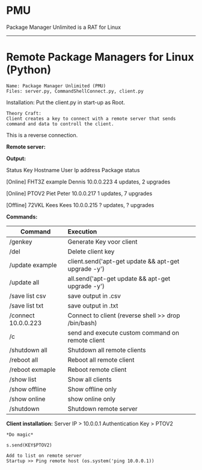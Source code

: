 # PMU
Package Manager Unlimited is a RAT for Linux

---

# Remote Package Managers for Linux (Python)

	Name: Package Manager Unlimited (PMU)
	Files: server.py, CommandShellConnect.py, client.py
  
  Installation: Put the client.py in start-up as Root.
  
	Theory Craft:
	Client creates a key to connect with a remote server that sends command and data to controll the client.
  This is a reverse connection.
	
**Remote server:**

**Output:**

Status		Key		Hostname	User		Ip address	Package status

[Online] 	FHT3Z		example		Dennis		10.0.0.223	4 updates, 2 upgrades

[Online] 	PTOV2		Piet		Peter		10.0.0.217	1 updates, 7 upgrades

[Offline]	72VKL		Kees		Kees		10.0.0.215	? updates, ? upgrades


**Commands:**

| Command        | Execution     |
| ------------- |:-------------|
| /genkey      | Generate Key voor client |
| /del <key>      | Delete client key|
| /update example  | client.send('apt-get update && apt-get upgrade -y')|
| /update all  | all.send('apt-get update && apt-get upgrade -y')|
| /save list csv  | save output in .csv|
| /save list txt  | save output in .txt|
| /connect 10.0.0.223  | Connect to client (reverse shell >> drop /bin/bash)|
| /c <command>  | send and execute custom command on remote client|
| /shutdown all  | Shutdown all remote clients|
| /reboot all | Reboot all remote client|
| /reboot exmaple  | Reboot remote client|
| /show list  | Show all clients|
| /show offline | Show offline only|
| /show online  | show online only|
| /shutdown  | Shutdown remote server|


**Client installation:**
	Server IP \> 10.0.0.1
	Authentication Key \> PTOV2
	
	*Do magic*

	s.send(KEY$PTOV2)
	
	Add to list on remote server
	Startup >> Ping remote host (os.system('ping 10.0.0.1))
	
